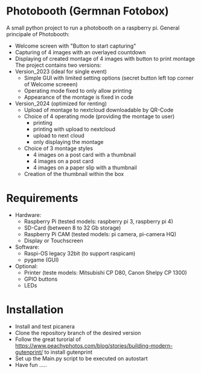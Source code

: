 # Photobooth (Germnan Fotobox) 
A small python project to run a photobooth on a raspberry pi.
General principale of Photobooth:
  - Welcome screen with "Button to start capturing"
  - Capturing of 4 images with an overlayed countdown
  - Displaying of created montage of 4 images with button to print montage
The project contains two versions:
  - Version_2023 (ideal for single event) 
    - Simple GUI with limited setting options (secret button left top corner of Welcome screeen) 
    - Operating mode fixed to only allow printing
    - Appearance of the montage is fixed in code
  - Version_2024 (optimized for renting)
    - Upload of montage to nextcloud downloadable by QR-Code
    - Choice of 4 operating mode (providing the montage to user)
        - printing
        - printing with upload to nextcloud
        - upload to next cloud
        - only displaying the montage
    - Choice of 3 montage styles
        - 4 images on a post card with a thumbnail
        - 4 images on a post card
        - 4 images on a paper slip with a thumbnail
    - Creation of the thumbnail within the box
   
# Requirements
- Hardware:
  -    Raspberry Pi (tested models: raspberry pi 3, raspberry pi 4)
  -    SD-Card (between 8 to 32 Gb storage)
  -    Raspberry Pi CAM (tested models: pi camera, pi-camera HQ)
  -    Display or Touchscreen
- Software:
  -   Raspi-OS legacy 32bit (to support raspicam)
  -   pygame (GUI)
- Optional:
  -   Printer (teste models: Mitsubishi CP D80, Canon Shelpy CP 1300)
  -   GPIO buttons
  -   LEDs
 # Installation
 - Install and test picanera 
 - Clone the repository branch of the desired version
 - Follow the great turorial of https://www.peachyphotos.com/blog/stories/building-modern-gutenprint/ to install gutenprint
 - Set up the Main.py script to be executed on autostart
 - Have fun .....
 
